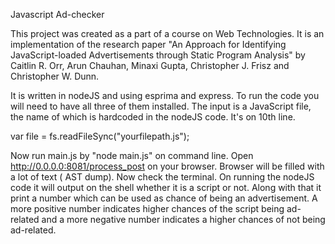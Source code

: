 Javascript Ad-checker

This project was created as a part of a course on Web Technologies. It is an implementation of the research paper "An Approach for Identifying JavaScript-loaded Advertisements through Static Program Analysis" by Caitlin R. Orr, Arun Chauhan, Minaxi Gupta, Christopher J. Frisz and Christopher W. Dunn.

It is written in nodeJS and using esprima and express. To run the code you will need to have all three of them installed. The input is a JavaScript file, the name of which is hardcoded in the nodeJS code. It's on 10th line.

var file = fs.readFileSync("yourfilepath.js");

Now run main.js by "node main.js" on command line. Open http://0.0.0.0:8081/process_post on your browser. Browser will be filled with a lot of text ( AST dump). Now check the terminal. On running the nodeJS code it will output on the shell whether it is a script or not. Along with that it print a number which can be used as chance of being an advertisement. A more positive number indicates higher chances of the script being ad-related and a more negative number indicates a higher chances of not being ad-related.
